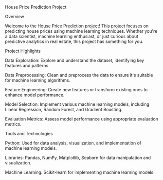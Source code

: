 
House Price Prediction Project

Overview

Welcome to the House Price Prediction project! This project focuses on predicting house prices using machine learning techniques. Whether you're a data scientist, machine learning enthusiast, or just curious about predictive analytics in real estate, this project has something for you.

Project Highlights

Data Exploration: Explore and understand the dataset, identifying key features and patterns.

Data Preprocessing: Clean and preprocess the data to ensure it's suitable for machine learning algorithms.

Feature Engineering: Create new features or transform existing ones to enhance model performance.

Model Selection: Implement various machine learning models, including Linear Regression, Random Forest, and Gradient Boosting.


Evaluation Metrics: Assess model performance using appropriate evaluation metrics.

Tools and Technologies

Python: Used for data analysis, visualization, and implementation of machine learning models.

Libraries: Pandas, NumPy, Matplotlib, Seaborn for data manipulation and visualization.

Machine Learning: Scikit-learn for implementing machine learning models.
